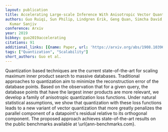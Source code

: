 ```yaml
---
layout: publication
title: Accelerating Large-scale Inference With Anisotropic Vector Quantization
authors: Guo Ruiqi, Sun Philip, Lindgren Erik, Geng Quan, Simcha David, Chern Felix,
  Kumar Sanjiv
conference: Arxiv
year: 2019
bibkey: guo2019accelerating
citations: 91
additional_links: [{name: Paper, url: 'https://arxiv.org/abs/1908.10396'}]
tags: ["Quantization", "Scalability"]
short_authors: Guo et al.
---
```

Quantization based techniques are the current state-of-the-art for scaling
maximum inner product search to massive databases. Traditional approaches to
quantization aim to minimize the reconstruction error of the database points.
Based on the observation that for a given query, the database points that have
the largest inner products are more relevant, we develop a family of
anisotropic quantization loss functions. Under natural statistical assumptions,
we show that quantization with these loss functions leads to a new variant of
vector quantization that more greatly penalizes the parallel component of a
datapoint's residual relative to its orthogonal component. The proposed
approach achieves state-of-the-art results on the public benchmarks available
at \url\{ann-benchmarks.com\}.